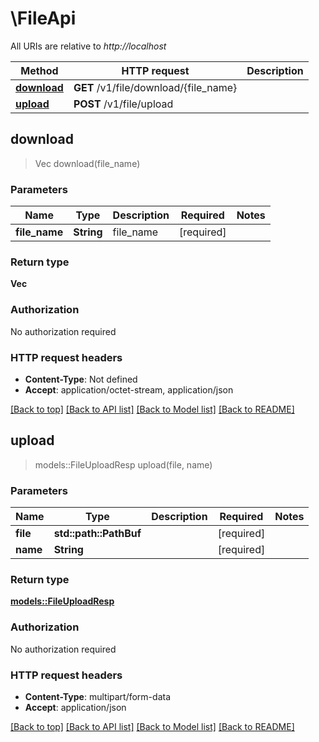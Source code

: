 # \FileApi

All URIs are relative to *http://localhost*

Method | HTTP request | Description
------------- | ------------- | -------------
[**download**](FileApi.md#download) | **GET** /v1/file/download/{file_name} | 
[**upload**](FileApi.md#upload) | **POST** /v1/file/upload | 



## download

> Vec<i32> download(file_name)


### Parameters


Name | Type | Description  | Required | Notes
------------- | ------------- | ------------- | ------------- | -------------
**file_name** | **String** | file_name | [required] |

### Return type

**Vec<i32>**

### Authorization

No authorization required

### HTTP request headers

- **Content-Type**: Not defined
- **Accept**: application/octet-stream, application/json

[[Back to top]](#) [[Back to API list]](../README.md#documentation-for-api-endpoints) [[Back to Model list]](../README.md#documentation-for-models) [[Back to README]](../README.md)


## upload

> models::FileUploadResp upload(file, name)


### Parameters


Name | Type | Description  | Required | Notes
------------- | ------------- | ------------- | ------------- | -------------
**file** | **std::path::PathBuf** |  | [required] |
**name** | **String** |  | [required] |

### Return type

[**models::FileUploadResp**](FileUploadResp.md)

### Authorization

No authorization required

### HTTP request headers

- **Content-Type**: multipart/form-data
- **Accept**: application/json

[[Back to top]](#) [[Back to API list]](../README.md#documentation-for-api-endpoints) [[Back to Model list]](../README.md#documentation-for-models) [[Back to README]](../README.md)

